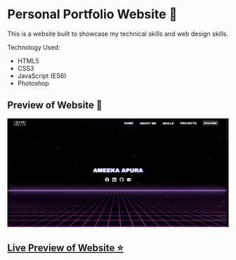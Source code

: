 # Personal Portfolio Website 🐸

This is a website built to showcase my technical skills and web design skills.

Technology Used:
* HTML5
* CSS3
* JavaScript (ES6)
* Photoshop

## Preview of Website 🍅

![Preview of Wbsite](https://github.com/ameekaapura/personal-portfolio/blob/main/home.png)

## [Live Preview of Website ⭐️](https://ameekaapura.github.io/personal-portfolio/)
